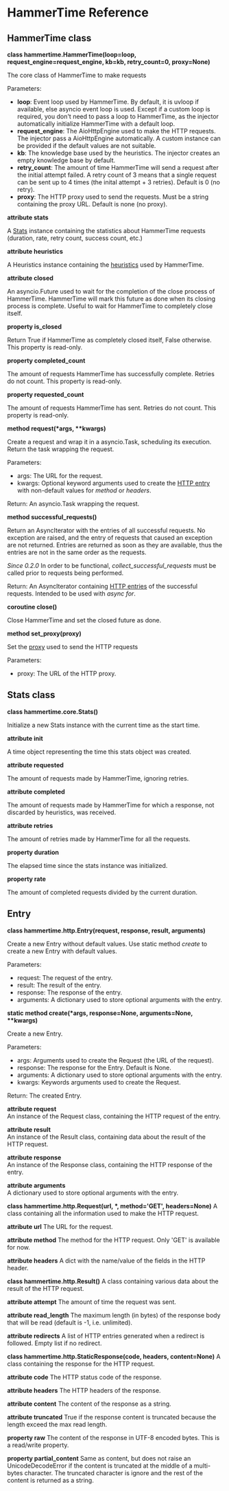 # HammerTime Reference


## HammerTime class

**class hammertime.HammerTime(loop=loop, request_engine=request_engine, kb=kb, retry_count=0, proxy=None)**

The core class of HammerTime to make requests

Parameters:

* **loop**: Event loop used by HammerTime. By default, it is uvloop if available, else asyncio event loop is
            used. Except if a custom loop is required, you don't need to pass a loop to HammerTime, as the injector 
            automatically initialize HammerTime with a default loop.
* **request_engine**: The AioHttpEngine used to make the HTTP requests. The injector pass a AioHttpEngine automatically.
                      A custom instance can be provided if the default values are not suitable.
* **kb**: The knowledge base used by the heuristics. The injector creates an empty knowledge base by default.
* **retry_count**: The amount of time HammerTime will send a request after the initial attempt failed. A retry count of 
                   3 means that a single request can be sent up to 4 times (the inital attempt + 3 retries). Default is
                   0 (no retry).
* **proxy**: The HTTP proxy used to send the requests. Must be a string containing the proxy URL. Default is none 
             (no proxy).

**attribute stats**

A [Stats](#stats-class) instance containing the statistics about HammerTime requests (duration, rate, retry count, 
success count, etc.)
    
**attribute heuristics**

A Heuristics instance containing the [heuristics](heuristics.md) used by HammerTime.

**attribute closed**

An asyncio.Future used to wait for the completion of the close process of HammerTime. HammerTime will mark this 
future as done when its closing process is complete. Useful to wait for HammerTime to completely close itself.

**property is_closed**

Return True if HammerTime as completely closed itself, False otherwise. This property is read-only.
    
**property completed_count**
    
The amount of requests HammerTime has successfully complete. Retries do not count. This property is read-only.
    
**property requested_count**
    
The amount of requests HammerTime has sent. Retries do not count. This property is read-only.

**method request(\*args, \*\*kwargs)**

Create a request and wrap it in a asyncio.Task, scheduling its execution. Return the task wrapping the request.

Parameters:

* args: The URL for the request.
* kwargs: Optional keyword arguments used to create the [HTTP entry](#entry) with non-default values for *method*
          or *headers*.
    
Return: An asyncio.Task wrapping the request.

**method successful_requests()**

Return an AsyncIterator with the entries of all successful requests. No exception are raised, and the entry of 
requests that caused an exception are not returned. Entries are returned as soon as they are available, thus the
entries are not in the same order as the requests.

*Since 0.2.0* In order to be functional, *collect_successful_requests* must be called prior to requests being
performed.

Return: An AsyncIterator containing [HTTP entries](#entry) of the successful requests. Intended to be used with 
*async for*.

**coroutine close()**

Close HammerTime and set the closed future as done.

**method set_proxy(proxy)**

Set the [proxy](proxy.md) used to send the HTTP requests

Parameters:

* proxy: The URL of the HTTP proxy.


## Stats class

**class hammertime.core.Stats()**

Initialize a new Stats instance with the current time as the start time.

**attribute init**

A time object representing the time this stats object was created.

**attribute requested**

The amount of requests made by HammerTime, ignoring retries.

**attribute completed**

The amount of requests made by HammerTime for which a response, not discarded by heuristics, was received.

**attribute retries**

The amount of retries made by HammerTime for all the requests.

**property duration**

The elapsed time since the stats instance was initialized.

**property rate**

The amount of completed requests divided by the current duration.


## Entry

**class hammertime.http.Entry(request, response, result, arguments)**

Create a new Entry without default values. Use static method *create* to create a new Entry with default values.

Parameters:

* request: The request of the entry.
* result: The result of the entry.
* response: The response of the entry.
* arguments: A dictionary used to store optional arguments with the entry.

**static method create(\*args, response=None, arguments=None, \*\*kwargs)**

Create a new Entry.

Parameters:

* args: Arguments used to create the Request (the URL of the request).
* response: The response for the Entry. Default is None.
* arguments: A dictionary used to store optional arguments with the entry.
* kwargs: Keywords arguments used to create the Request.

Return: The created Entry.

**attribute request**  
An instance of the Request class, containing the HTTP request of the entry.
    
**attribute result**  
An instance of the Result class, containing data about the result of the HTTP request.

**attribute response**  
An instance of the Response class, containing the HTTP response of the entry.

**attribute arguments**  
A dictionary used to store optional arguments with the entry.


**class hammertime.http.Request(url, \*, method='GET', headers=None)**
A class containing all the information used to make the HTTP request.

**attribute url**
The URL for the request.

**attribute method**
The method for the HTTP request. Only 'GET' is available for now.

**attribute headers**
A dict with the name/value of the fields in the HTTP header.


**class hammertime.http.Result()**
A class containing various data about the result of the HTTP request.

**attribute attempt**
The amount of time the request was sent.

**attribute read_length**
The maximum length (in bytes) of the response body that will be read (default is -1, i.e. unlimited).

**attribute redirects**
A list of HTTP entries generated when a redirect is followed. Empty list if no redirect.


**class hammertime.http.StaticResponse(code, headers, content=None)**
A class containing the response for the HTTP request.

**attribute code**
The HTTP status code of the response.

**attribute headers**
The HTTP headers of the response.

**attribute content**
The content of the response as a string.

**attribute truncated**
True if the response content is truncated because the length exceed the max read length.

**property raw**
The content of the response in UTF-8 encoded bytes. This is a read/write property.

**property partial_content**
Same as content, but does not raise an UnicodeDecodeError if the content is truncated at the middle of a multi-bytes 
character. The truncated character is ignore and the rest of the content is returned as a string.
